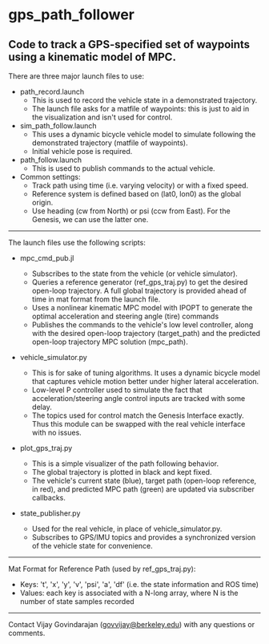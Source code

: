 # gps_path_follower
Code to track a GPS-specified set of waypoints using a kinematic model of MPC.
---
There are three major launch files to use:
  * path_record.launch
    * This is used to record the vehicle state in a demonstrated trajectory.
    * The launch file asks for a matfile of waypoints: this is just to aid in the visualization and isn't used for control.
  * sim_path_follow.launch
    * This uses a dynamic bicycle vehicle model to simulate following the demonstrated trajectory (matfile of waypoints).
    * Initial vehicle pose is required.
  * path_follow.launch
    * This is used to publish commands to the actual vehicle.  
  * Common settings:
    * Track path using time (i.e. varying velocity) or with a fixed speed.
    * Reference system is defined based on (lat0, lon0) as the global origin.
    * Use heading (cw from North) or psi (ccw from East).  For the Genesis, we can use the latter one.
---
The launch files use the following scripts:
  * mpc_cmd_pub.jl
    * Subscribes to the state from the vehicle (or vehicle simulator).
    * Queries a reference generator (ref_gps_traj.py) to get the desired open-loop trajectory.  A full global trajectory is provided ahead of time in mat format from the launch file.
    * Uses a nonlinear kinematic MPC model with IPOPT to generate the optimal acceleration and steering angle (tire) commands
    * Publishes the commands to the vehicle's low level controller, along with the desired open-loop trajectory (target_path)
      and the predicted open-loop trajectory MPC solution (mpc_path).

  * vehicle_simulator.py
    * This is for sake of tuning algorithms.  It uses a dynamic bicycle model that captures vehicle motion better under higher lateral acceleration.
    * Low-level P controller used to simulate the fact that acceleration/steering angle control inputs are tracked with some delay.
    * The topics used for control match the Genesis Interface exactly.  Thus this module can be swapped with the real vehicle interface with no issues.

  * plot_gps_traj.py
    * This is a simple visualizer of the path following behavior.
    * The global trajectory is plotted in black and kept fixed.
    * The vehicle's current state (blue), target path (open-loop reference, in red), and predicted MPC path (green) are updated via subscriber callbacks.

  * state_publisher.py
    * Used for the real vehicle, in place of vehicle_simulator.py.
    * Subscribes to GPS/IMU topics and provides a synchronized version of the vehicle state for convenience.
---
Mat Format for Reference Path (used by ref_gps_traj.py):
  * Keys: 't', 'x', 'y', 'v', 'psi', 'a', 'df' (i.e. the state information and ROS time)
  * Values: each key is associated with a N-long array, where N is the number of state samples recorded
---
Contact Vijay Govindarajan (govvijay@berkeley.edu) with any questions or comments.
